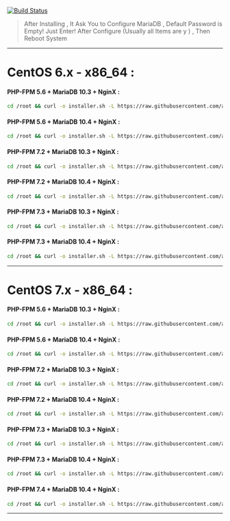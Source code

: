 [![Build Status](https://raw.githubusercontent.com/ariadata/ariadata-files/main/public-assets/images/ariadata_logo.png)](https://ariadata.co)

> After Installing , It Ask You to Configure MariaDB , Default Password is Empty! Just Enter! After Configure (Usually all Items are y ) , Then Reboot System
---
# CentOS 6.x - x86_64 : 
#### PHP-FPM 5.6 + MariaDB 10.3 + NginX :
```sh
cd /root && curl -o installer.sh -L https://raw.githubusercontent.com/ariadata/PHP-FPM_NginX_shell-installers/master/CentOS6_x64_NginX_PHP-FPM56_MariaDB-10.3.sh && sh installer.sh
```
#### PHP-FPM 5.6 + MariaDB 10.4 + NginX :
```sh
cd /root && curl -o installer.sh -L https://raw.githubusercontent.com/ariadata/PHP-FPM_NginX_shell-installers/master/CentOS6_x64_NginX_PHP-FPM56_MariaDB-10.4.sh && sh installer.sh
```
#### PHP-FPM 7.2 + MariaDB 10.3 + NginX :
```sh
cd /root && curl -o installer.sh -L https://raw.githubusercontent.com/ariadata/PHP-FPM_NginX_shell-installers/master/CentOS6_x64_NginX_PHP-FPM72_MariaDB-10.3.sh && sh installer.sh
```
#### PHP-FPM 7.2 + MariaDB 10.4 + NginX :
```sh
cd /root && curl -o installer.sh -L https://raw.githubusercontent.com/ariadata/PHP-FPM_NginX_shell-installers/master/CentOS6_x64_NginX_PHP-FPM72_MariaDB-10.4.sh && sh installer.sh
```
#### PHP-FPM 7.3 + MariaDB 10.3 + NginX :
```sh
cd /root && curl -o installer.sh -L https://raw.githubusercontent.com/ariadata/PHP-FPM_NginX_shell-installers/master/CentOS6_x64_NginX_PHP-FPM73_MariaDB-10.3.sh && sh installer.sh
```
#### PHP-FPM 7.3 + MariaDB 10.4 + NginX :
```sh
cd /root && curl -o installer.sh -L https://raw.githubusercontent.com/ariadata/PHP-FPM_NginX_shell-installers/master/CentOS6_x64_NginX_PHP-FPM73_MariaDB-10.4.sh && sh installer.sh
```
---
# CentOS 7.x - x86_64 :
#### PHP-FPM 5.6 + MariaDB 10.3 + NginX :
```sh
cd /root && curl -o installer.sh -L https://raw.githubusercontent.com/ariadata/PHP-FPM_NginX_shell-installers/master/CentOS7_x64_NginX_PHP-FPM56_MariaDB-10.3.sh && sh installer.sh
```
#### PHP-FPM 5.6 + MariaDB 10.4 + NginX :
```sh
cd /root && curl -o installer.sh -L https://raw.githubusercontent.com/ariadata/PHP-FPM_NginX_shell-installers/master/CentOS7_x64_NginX_PHP-FPM56_MariaDB-10.4.sh && sh installer.sh
```
#### PHP-FPM 7.2 + MariaDB 10.3 + NginX :
```sh
cd /root && curl -o installer.sh -L https://raw.githubusercontent.com/ariadata/PHP-FPM_NginX_shell-installers/master/CentOS7_x64_NginX_PHP-FPM72_MariaDB-10.3.sh && sh installer.sh
```
#### PHP-FPM 7.2 + MariaDB 10.4 + NginX :
```sh
cd /root && curl -o installer.sh -L https://raw.githubusercontent.com/ariadata/PHP-FPM_NginX_shell-installers/master/CentOS7_x64_NginX_PHP-FPM72_MariaDB-10.4.sh && sh installer.sh
```
#### PHP-FPM 7.3 + MariaDB 10.3 + NginX :
```sh
cd /root && curl -o installer.sh -L https://raw.githubusercontent.com/ariadata/PHP-FPM_NginX_shell-installers/master/CentOS7_x64_NginX_PHP-FPM73_MariaDB-10.3.sh && sh installer.sh
```
#### PHP-FPM 7.3 + MariaDB 10.4 + NginX :
```sh
cd /root && curl -o installer.sh -L https://raw.githubusercontent.com/ariadata/PHP-FPM_NginX_shell-installers/master/CentOS7_x64_NginX_PHP-FPM73_MariaDB-10.4.sh && sh installer.sh
```
#### PHP-FPM 7.4 + MariaDB 10.4 + NginX :
```sh
cd /root && curl -o installer.sh -L https://raw.githubusercontent.com/ariadata/PHP-FPM_NginX_shell-installers/master/CentOS7_x64_NginX_PHP-FPM74_MariaDB-10.4.sh && sh installer.sh
```
---
